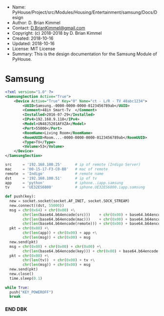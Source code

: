 * Name:      PyHouse/Project/src/Modules/Housing/Entertainment/samsung/Docs/Design
* Author:    D. Brian Kimmel
* Contact:   D.BrianKimmel@gmail.com
* Copyright: (c) 2018-2018 by D. Brian Kimmel
* Created:   2018-10-16
* Updated:   2018-10-16
* License:   MIT License
* Summary:   This is the design documentation for the Samsung Module of PyHouse.


# Samsung

```xml
<?xml version="1.0" ?>
<SamsungSection Active="True">
	<Device Active="True" Key="0" Name="ct - L/R - TV 48abc1234">
		<UUID>Samsung.-0000-0000-0000-0123456789ab</UUID>
		<Comment>48in Smart-Tv  </Comment>
		<Installed>2016-07-29</Installed>
		<IPv4>192.168.9.118</IPv4>
		<Model>UN48J5201AFXZA</Model>
		<Port>55000</Port>
		<RoomName>Living Room</RoomName>
		<RoomUUID>Room....-0000-0000-0000-0123456789ab</RoomUUID>
		<Type>TV</Type>
		<Volume>53</Volume>
	</Device>
</SamsungSection>
```

```python
src     = '192.168.100.25'      # ip of remote (Indigo Server)
mac     = '00-15-17-F3-C0-B8'   # mac of remote
remote  = 'Indigo'              # remote name
dst     = '192.168.100.51'      # ip of tv
app     = 'python'              # iphone..iapp.samsung
tv      = 'UE32ES6800'          # iphone.UE32ES6800.iapp.samsung
 
def push(key):
  new = socket.socket(socket.AF_INET, socket.SOCK_STREAM)
  new.connect((dst, 55000))
  msg = chr(0x64) + chr(0x00) +\
        chr(len(base64.b64encode(src)))    + chr(0x00) + base64.b64encode(src) +\
        chr(len(base64.b64encode(mac)))    + chr(0x00) + base64.b64encode(mac) +\
        chr(len(base64.b64encode(remote))) + chr(0x00) + base64.b64encode(remote)
  pkt = chr(0x00) +\
        chr(len(app)) + chr(0x00) + app +\
        chr(len(msg)) + chr(0x00) + msg
  new.send(pkt)
  msg = chr(0x00) + chr(0x00) + chr(0x00) +\
        chr(len(base64.b64encode(key))) + chr(0x00) + base64.b64encode(key)
  pkt = chr(0x00) +\
        chr(len(tv))  + chr(0x00) + tv +\
        chr(len(msg)) + chr(0x00) + msg
  new.send(pkt)
  new.close()
  time.sleep(0.1)
  
while True:
  push("KEY_POWEROFF")
  break 
```


### END DBK
